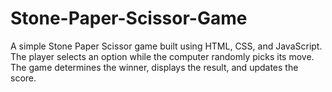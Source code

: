 # Stone-Paper-Scissor-Game
A simple Stone Paper Scissor game built using HTML, CSS, and JavaScript. The player selects an option while the computer randomly picks its move. The game determines the winner, displays the result, and updates the score.
